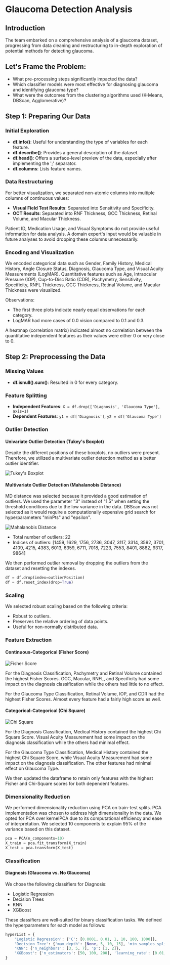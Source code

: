 # Glaucoma Detection Analysis

## Introduction
The team embarked on a comprehensive analysis of a glaucoma dataset, progressing from data cleaning and restructuring to in-depth exploration of potential methods for detecting glaucoma.

## Let's Frame the Problem:
- What pre-processing steps significantly impacted the data?
- Which classifier models were most effective for diagnosing glaucoma and identifying glaucoma type?
- What were the outcomes from the clustering algorithms used (K-Means, DBScan, Agglomerative)?

## Step 1: Preparing Our Data

### Initial Exploration

- **df.info()**: Useful for understanding the type of variables for each feature.
- **df.describe()**: Provides a general description of the dataset.
- **df.head()**: Offers a surface-level preview of the data, especially after implementing the ';' separator.
- **df.columns**: Lists feature names.

### Data Restructuring

For better visualization, we separated non-atomic columns into multiple columns of continuous values:
- **Visual Field Test Results**: Separated into Sensitivity and Specificity.
- **OCT Results**: Separated into RNF Thickness, GCC Thickness, Retinal Volume, and Macular Thickness.

Patient ID, Medication Usage, and Visual Symptoms do not provide useful information for data analysis. A domain expert's input would be valuable in future analyses to avoid dropping these columns unnecessarily.

### Encoding and Visualization

We encoded categorical data such as Gender, Family History, Medical History, Angle Closure Status, Diagnosis, Glaucoma Type, and Visual Acuity Measurements (LogMAR). Quantitative features such as Age, Intraocular Pressure (IOP), Cup-to-Disc Ratio (CDR), Pachymetry, Sensitivity, Specificity, RNFL Thickness, GCC Thickness, Retinal Volume, and Macular Thickness were visualized.

Observations:
- The first three plots indicate nearly equal observations for each category.
- LogMAR had more cases of 0.0 vision compared to 0.1 and 0.3.

A heatmap (correlation matrix) indicated almost no correlation between the quantitative independent features as their values were either 0 or very close to 0.

## Step 2: Preprocessing the Data

### Missing Values

- **df.isnull().sum()**: Resulted in 0 for every category.

### Feature Splitting

- **Independent Features**: `X = df.drop(['Diagnosis', 'Glaucoma Type'], axis=1)`
- **Dependent Features**: `y1 = df['Diagnosis']`, `y2 = df['Glaucoma Type']`

### Outlier Detection

#### Univariate Outlier Detection (Tukey's Boxplot)
Despite the different positions of these boxplots, no outliers were present. Therefore, we utilized a multivariate outlier detection method as a better outlier identifier.

![Tukey's Boxplot](https://github.com/Zeiad246/Glaucoma_Detection/assets/151476551/d994b06a-03d1-4e56-ad2d-ef3103f1109b)

#### Multivariate Outlier Detection (Mahalanobis Distance)
MD distance was selected because it provided a good estimation of outliers. We used the parameter "3" instead of "1.5" when setting the threshold conditions due to the low variance in the data. DBScan was not selected as it would require a computationally expensive grid search for hyperparameters "minPts" and "epsilon".

![Mahalanobis Distance](https://github.com/Zeiad246/Glaucoma_Detection/assets/151476551/d04a3be8-cc01-49d4-8220-9edff0347766)

- Total number of outliers: 22
- Indices of outliers: [1459, 1629, 1756, 2736, 3047, 3117, 3314, 3592, 3701, 4109, 4215, 4383, 6013, 6359, 6711, 7018, 7223, 7553, 8401, 8882, 9317, 9864]

We then performed outlier removal by dropping the outliers from the dataset and resetting the indexes.

```python
df = df.drop(index=outlierPosition)
df = df.reset_index(drop=True)
```
### Scaling

We selected robust scaling based on the following criteria:
- Robust to outliers.
- Preserves the relative ordering of data points.
- Useful for non-normally distributed data.

### Feature Extraction

#### Continuous-Categorical (Fisher Score)
![Fisher Score](https://github.com/Zeiad246/Glaucoma_Detection/assets/151476551/7f4e0b12-ab7f-41ee-9793-ce10261dcd84)

For the Diagnosis Classification, Pachymetry and Retinal Volume contained the highest Fisher Scores. GCC, Macular, RNFL, and Specificity had some impact on the diagnosis classification while the others had little to no effect.

For the Glaucoma Type Classification, Retinal Volume, IOP, and CDR had the highest Fisher Scores. Almost every feature had a fairly high score as well.

#### Categorical-Categorical (Chi Square)
![Chi Square](https://github.com/Zeiad246/Glaucoma_Detection/assets/151476551/e794e381-334b-4281-b9ea-b9dabc2efe02)

For the Diagnosis Classification, Medical History contained the highest Chi Square Score. Visual Acuity Measurement had some impact on the diagnosis classification while the others had minimal effect.

For the Glaucoma Type Classification, Medical History contained the highest Chi Square Score, while Visual Acuity Measurement had some impact on the diagnosis classification. The other features had minimal effect on Glaucoma Type.

We then updated the dataframe to retain only features with the highest Fisher and Chi-Square scores for both dependent features.

### Dimensionality Reduction

We performed dimensionality reduction using PCA on train-test splits. PCA implementation was chosen to address high dimensionality in the data. We opted for PCA over kernelPCA due to its computational efficiency and ease of interpretation. We selected 10 components to explain 95% of the variance based on this dataset.

```python
pca = PCA(n_components=10)
X_train = pca.fit_transform(X_train)
X_test = pca.transform(X_test)
```
### Classification

#### Diagnosis (Glaucoma vs. No Glaucoma)

We chose the following classifiers for Diagnosis:
- Logistic Regression
- Decision Trees
- KNN
- XGBoost

These classifiers are well-suited for binary classification tasks. We defined the hyperparameters for each model as follows:

```python
hyperList = {
    'Logistic Regression': {'C': [0.0001, 0.01, 1, 10, 100, 1000]},
    'Decision Tree': {'max_depth': [None, 5, 10, 15], 'min_samples_split': [2, 5, 10]},
    'KNN': {'n_neighbors': [3, 5, 7], 'p': [1, 2]},
    'XGBoost': {'n_estimators': [50, 100, 200], 'learning_rate': [0.01, 0.1, 0.2]}
}
```



